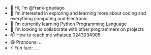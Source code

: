 - 👋 Hi, I’m @frank-gbadago
- 👀 I’m interested in exploring and learning more about coding and everything computing and Electronic 
- 🌱 I’m currently learning Python Programming Language 
- 💞️ I’m looking to collaborate with other programmers on projects 
- 📫 How to reach me whatsup 0243034905
- 😄 Pronouns: ...
- ⚡ Fun fact: ...

<!---
frank-gbadago/frank-gbadago is a ✨ special ✨ repository because its `README.md` (this file) appears on your GitHub profile.
You can click the Preview link to take a look at your changes.
--->
